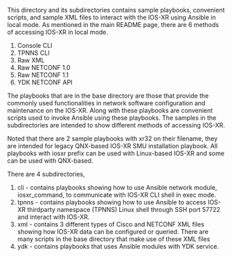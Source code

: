 This directory and its subdirectories contains sample playbooks, convenient scripts, and sample XML files to interact with the IOS-XR using Ansible in local mode.  As mentioned in the main README page, there are 6 methods of accessing IOS-XR in local mode.

1. Console CLI
2. TPNNS CLI
3. Raw XML
4. Raw NETCONF 1.0
5. Raw NETCONF 1.1
6. YDK NETCONF API

The playbooks that are in the base directory are those that provide the commonly used functionalities in network software configuration and maintenance on the IOS-XR.  Along with these playbooks are convenient scripts used to invoke Ansible using these playbooks.  The samples in the subdirectories are intended to show different methods of accessing IOS-XR.

Noted that there are 2 sample playbooks with xr32 on their filename, they are intended for legacy QNX-based IOS-XR SMU installation playbook.  All playbooks with iosxr prefix can be used with Linux-based IOS-XR and some can be used with QNX-based.

There are 4 subdirectories,

1. cli   - contains playbooks showing how to use Ansible network module, iosxr_command, to communicate with IOS-XR CLI shell in exec mode.
2. tpnns - contains playbooks showing how to use Ansible to access IOS-XR thirdparty namespace (TPNNS) Linux shell through SSH port 57722 and interact with IOS-XR.
3. xml   - contains 3 different types of Cisco and NETCONF XML files showing how IOS-XR data can be configured or queried.  There are many scripts in the base directory that make use of these XML files
4. ydk   - contains playbooks that uses Ansible modules with YDK service.

